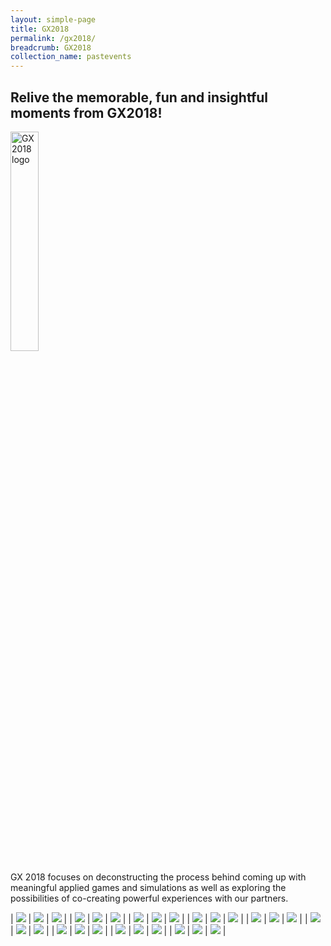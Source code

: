 ```yaml
---
layout: simple-page
title: GX2018
permalink: /gx2018/
breadcrumb: GX2018
collection_name: pastevents
---
```

## Relive the memorable, fun and insightful moments from GX2018!
<a href="https://photos.app.goo.gl/Rgc5wcmtKzpkWraR6"><img src="/images/gx2018_logo_colour.png" width="30%" length="30%" alt="GX2018 logo"></a>

GX 2018 focuses on deconstructing the process behind coming up with meaningful applied games and simulations as well as exploring the possibilities of co-creating powerful experiences with our partners.

| <a href="/images/GX2018_gallery/images/6C8A2112.jpg"><a href="/images/GX2018_gallery/images/6C8A2112.jpg"><img src="/images/GX2018_gallery/images/6C8A2112.jpg"></a> | <a href="/images/GX2018_gallery/images/6C8A2098.jpg"><img src="/images/GX2018_gallery/images/6C8A2098.jpg"></a> | <a href=""><img src="/images/GX2018_gallery/images/6C8A2096.jpg"></a> |
| <a href="/images/GX2018_gallery/images/6C8A2084.jpg"><img src="/images/GX2018_gallery/images/6C8A2084.jpg"></a> | <a href="/images/GX2018_gallery/images/6C8A2391.jpg"><img src="/images/GX2018_gallery/images/6C8A2391.jpg"></a> | <a href="/images/GX2018_gallery/images/RJ1_7183.jpg"><img src="/images/GX2018_gallery/images/RJ1_7183.jpg"></a> |
| <a href="/images/GX2018_gallery/images/6C8A2115.jpg"><img src="/images/GX2018_gallery/images/6C8A2115.jpg"></a> | <a href="/images/GX2018_gallery/images/6C8A2234.jpg"><img src="/images/GX2018_gallery/images/6C8A2234.jpg"></a> | <a href="/images/GX2018_gallery/images/6C8A2275.jpg"><img src="/images/GX2018_gallery/images/6C8A2275.jpg"></a> |
| <a href="/images/GX2018_gallery/images/6C8A2284.jpg"><img src="/images/GX2018_gallery/images/6C8A2284.jpg"></a> | <a href="/images/GX2018_gallery/images/6C8A2285.jpg"><img src="/images/GX2018_gallery/images/6C8A2285.jpg"></a> | <a href="/images/GX2018_gallery/images/6C8A2351.jpg"><img src="/images/GX2018_gallery/images/6C8A2351.jpg"></a> |
| <a href="/images/GX2018_gallery/images/6C8A2379.jpg"><img src="/images/GX2018_gallery/images/6C8A2379.jpg"></a> | <a href="/images/GX2018_gallery/images/RJ1_5684.jpg"><img src="/images/GX2018_gallery/images/RJ1_5684.jpg"></a> | <a href="/images/GX2018_gallery/images/RJ1_5799.jpg"><img src="/images/GX2018_gallery/images/RJ1_5799.jpg"></a> |
| <a href="/images/GX2018_gallery/images/RJ1_5950.jpg"><img src="/images/GX2018_gallery/images/RJ1_5950.jpg"></a> | <a href="/images/GX2018_gallery/images/RJ1_5998.jpg"><img src="/images/GX2018_gallery/images/RJ1_5998.jpg"></a> | <a href="/images/GX2018_gallery/images/RJ1_6032.jpg"><img src="/images/GX2018_gallery/images/RJ1_6032.jpg"></a> |
| <a href="/images/GX2018_gallery/images/RJ1_7132.jpg"><img src="/images/GX2018_gallery/images/RJ1_7132.jpg"></a> | <a href="/images/GX2018_gallery/images/RJ1_7163.jpg"><img src="/images/GX2018_gallery/images/RJ1_7163.jpg"></a> | <a href="/images/GX2018_gallery/images/RJ1_7208.jpg"><img src="/images/GX2018_gallery/images/RJ1_7208.jpg"></a> |
| <a href="/images/GX2018_gallery/images/RJ1_7583.jpg"><img src="/images/GX2018_gallery/images/RJ1_7583.jpg"></a> | <a href="/images/GX2018_gallery/images/RJ1_7624.jpg"><img src="/images/GX2018_gallery/images/RJ1_7624.jpg"></a> | <a href="/images/GX2018_gallery/images/RJ1_7658.jpg"><img src="/images/GX2018_gallery/images/RJ1_7658.jpg"></a> |
| <a href="/images/GX2018_gallery/images/RJ1_7706.jpg"><img src="/images/GX2018_gallery/images/RJ1_7706.jpg"></a> | <a href="/images/GX2018_gallery/images/RJ1_7724.jpg"><img src="/images/GX2018_gallery/images/RJ1_7724.jpg"></a> | <a href="/images/GX2018_gallery/images/RJ1_7764.jpg"><img src="/images/GX2018_gallery/images/RJ1_7764.jpg"></a> |

